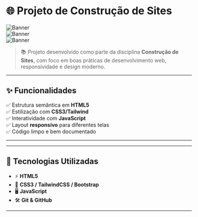 # 🌐 Projeto de Construção de Sites  

![Banner](https://img.shields.io/badge/HTML-5-orange?logo=html5&logoColor=white)  
![Banner](https://img.shields.io/badge/CSS-3-blue?logo=css3&logoColor=white)  
![Banner](https://img.shields.io/badge/JavaScript-ES6-yellow?logo=javascript&logoColor=black)  

> 📚 Projeto desenvolvido como parte da disciplina **Construção de Sites**, com foco em boas práticas de desenvolvimento web, responsividade e design moderno.  

---

## ✨ Funcionalidades  

✅ Estrutura semântica em **HTML5**  
✅ Estilização com **CSS3/Tailwind**  
✅ Interatividade com **JavaScript**  
✅ Layout **responsivo** para diferentes telas  
✅ Código limpo e bem documentado  

---

---

## 🚀 Tecnologias Utilizadas  

- ⚡ **HTML5**  
- 🎨 **CSS3 / TailwindCSS / Bootstrap**  
- 🖥️ **JavaScript**  
- 🛠️ **Git & GitHub**  

---


